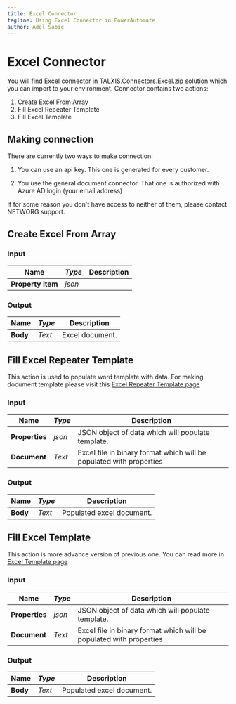 ```yaml
---
title: Excel Connector
tagline: Using Excel Connector in PowerAutomate
author: Adel Šabić
---
```


# **Excel Connector**

You will find Excel connector in TALXIS.Connectors.Excel.zip solution which you can import to your environment. 
Connector contains two actions:
1. Create Excel From Array
2. Fill Excel Repeater Template
3. Fill Excel Template

## Making connection

There are currently two ways to make connection:
1. You can use an api key. This one is generated for every customer.

2. You use the general document connector. That one is authorized with Azure AD login (your email address)

If for some reason you don't have access to neither of them, please contact NETWORG support.

## Create Excel From Array

### Input
|**Name**|_Type_|Description|
|---|---|---|
|**Property item**|_json_| |

### Output
|**Name**|_Type_|Description|
|---|---|---|
|**Body**|_Text_| Excel document. |

## Fill Excel Repeater Template

This action is used to populate word template with data. For making document template please visit this [Excel Repeater Template page](en\developer-guide\applications\utilities\templates\fill-excel-repeater-template.md)
### Input
|**Name**|_Type_|Description|
|---|---|---|
|**Properties**|_json_| JSON object of data which will populate template. |
|**Document**|_Text_| Excel file in binary format which will be populated with properties |

### Output
|**Name**|_Type_|Description|
|---|---|---|
|**Body**|_Text_| Populated excel document. |

## Fill Excel Template
 
This action is more advance version of previous one. You can read more in [Excel Template page](en\developer-guide\applications\utilities\templates\fill-excel-template.md)
### Input
|**Name**|_Type_|Description|
|---|---|---|
|**Properties**|_json_| JSON object of data which will populate template. |
|**Document**|_Text_| Excel file in binary format which will be populated with properties |

### Output
|**Name**|_Type_|Description|
|---|---|---|
|**Body**|_Text_| Populated excel document. |
